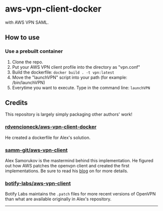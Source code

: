 # aws-vpn-client-docker
 with AWS VPN SAML.

## How to use

### Use a prebuilt container
1. Clone the repo.
2. Put your AWS VPN client profile into the directory as "vpn.conf"
3. Build the dockerfile: ```docker build . -t vpn:latest ``` 
4. Move the "launchVPN" script into your path (for example: /bin/launchVPN)
5. Everytime you want to execute. Type in the command line: ```launchVPN```
 
## Credits
This repository is largely simply packaging other authors' work!

### [rdvencioneck/aws-vpn-client-docker](https://github.com/rdvencioneck/aws-vpn-client-docker)
 He created a dockerfile for Alex's solution.
### [samm-git/aws-vpn-client](https://github.com/samm-git/aws-vpn-client)
 
 Alex Samorukov is the mastermind behind this implementation. He figured out how AWS patches the openvpn client and
 created the first implementations. Be sure to read his [blog](https://smallhacks.wordpress.com/2020/07/08/aws-client-vpn-internals/)
 on for more details.
 
 ### [botify-labs/aws-vpn-client](https://github.com/botify-labs/aws-vpn-client)
 
 Botify Labs maintains the `.patch` files for more recent versions of OpenVPN than what are available originally
 in Alex's repository.

---
